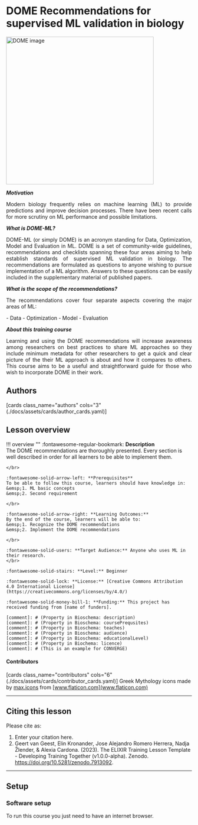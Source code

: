 # DOME Recommendations for supervised ML validation in biology 

<img src="https://zbmed-semtec.github.io/dome-galaxy-training/img/dome.png" alt="DOME image" width="400"/>


*__Motivation__*
<p style='text-align: justify;'>
Modern biology frequently relies on machine learning (ML) to provide predictions and improve decision processes. There have been recent calls for more scrutiny on ML performance and possible limitations.
</p>

*__What is DOME-ML?__*
<p style='text-align: justify;'>
DOME-ML (or simply DOME) is an acronym standing for Data, Optimization, Model and Evaluation in ML. DOME is a set of community-wide guidelines, recommendations and checklists spanning these four areas aiming to help establish standards of supervised ML validation in biology. The recommendations are formulated as questions to anyone wishing to pursue implementation of a ML algorithm. Answers to these questions can be easily included in the supplementary material of published papers.
</p>



*__What is the scope of the recommendations?__*
<p style='text-align: justify;'>
The recommendations cover four separate aspects covering the major areas of ML:
</p>
- Data
- Optimization
- Model
- Evaluation

*__About this training course__*
<p style='text-align: justify;'>
Learning and using the DOME recommendations will increase awareness among researchers on best practices to share ML approaches  so they include minimum metadata for other researchers to get a quick and clear picture of the their ML approach is about and  how it compares to others. This course aims to be a useful and straightforward guide for those who wish to incorporate DOME in their work.
</p>


<!--
[add-bioschemas file='_data/metadata.yaml']
-->


## Authors

[cards class_name="authors" cols="3"(./docs/assets/cards/author_cards.yaml)]



## Lesson overview

!!! overview ""
    :fontawesome-regular-bookmark: **Description**  
    The DOME recommendations are thoroughly presented. Every section is well described in order for all learners to be able to implement them.
    
    </br>
    
    :fontawesome-solid-arrow-left: **Prerequisites**  
    To be able to follow this course, learners should have knowledge in:  
    &emsp;1. ML basic concepts  
    &emsp;2. Second requirement  
    
    </br>
    
    :fontawesome-solid-arrow-right: **Learning Outcomes:**  
    By the end of the course, learners will be able to:  
    &emsp;1. Recognize the DOME recommendations  
    &emsp;2. Implement the DOME recommendations   
    
    </br>
    
    :fontawesome-solid-users: **Target Audience:** Anyone who uses ML in their research.  
    </br>
    
    :fontawesome-solid-stairs: **Level:** Beginner 
    
    :fontawesome-solid-lock: **License:** [Creative Commons Attribution 4.0 International License](https://creativecommons.org/licenses/by/4.0/)  
    
    :fontawesome-solid-money-bill-1: **Funding:** This project has received funding from [name of funders].  

    [comment]: # (Property in Bioschema: description)
    [comment]: # (Property in Bioschema: coursePrequsites)
    [comment]: # (Property in Bioschema: teaches)
    [comment]: # (Property in Bioschema: audience)
    [comment]: # (Property in Bioschema: educationalLevel)
    [comment]: # (Property in Biochema: licence)
    [comment]: # (This is an example for CONVERGE)

#### Contributors

[cards class_name="contributors" cols="6"(./docs/assets/cards/contributor_cards.yaml)]
Greek Mythology icons made by [max.icons](https://www.flaticon.com/authors/maxicons) from [www.flaticon.com](www.flaticon.com)

---
## Citing this lesson

Please cite as:

  1. Enter your citation here.
  2. Geert van Geest, Elin Kronander, Jose Alejandro Romero Herrera, Nadja Žlender, & Alexia Cardona. (2023). The ELIXIR Training Lesson Template - Developing Training Together (v1.0.0-alpha). Zenodo. https://doi.org/10.5281/zenodo.7913092. 

---
## Setup

### Software setup
To run this course you just need to have an internet browser.


